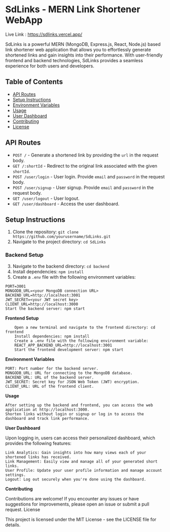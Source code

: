 # SdLinks - MERN Link Shortener WebApp
Live Link : https://sdlinks.vercel.app/

SdLinks is a powerful MERN (MongoDB, Express.js, React, Node.js) based link shortener web application that allows you to effortlessly generate shortened links and gain insights into their performance. With user-friendly frontend and backend technologies, SdLinks provides a seamless experience for both users and developers.

## Table of Contents

- [API Routes](#api-routes)
- [Setup Instructions](#setup-instructions)
- [Environment Variables](#environment-variables)
- [Usage](#usage)
- [User Dashboard](#user-dashboard)
- [Contributing](#contributing)
- [License](#license)

## API Routes

- `POST /` - Generate a shortened link by providing the `url` in the request body.
- `GET /:shortId` - Redirect to the original link associated with the given `shortId`.
- `POST /user/login` - User login. Provide `email` and `password` in the request body.
- `POST /user/signup` - User signup. Provide `email` and `password` in the request body.
- `GET /user/logout` - User logout.
- `GET /user/dashboard` - Access the user dashboard.

## Setup Instructions

1. Clone the repository: `git clone https://github.com/yourusername/SdLinks.git`
2. Navigate to the project directory: `cd SdLinks`

### Backend Setup

3. Navigate to the backend directory: `cd backend`
4. Install dependencies: `npm install`
5. Create a `.env` file with the following environment variables:

```
PORT=3001
MONGODB_URL=<your MongoDB connection URL>
BACKEND_URL=http://localhost:3001
JWT_SECRET=<your JWT secret key>
CLIENT_URL=http://localhost:3000
Start the backend server: npm start

```

**Frontend Setup**
```
    Open a new terminal and navigate to the frontend directory: cd frontend
    Install dependencies: npm install
    Create a .env file with the following environment variable:
    REACT_APP_BACKEND_URL=http://localhost:3001
    Start the frontend development server: npm start
```

**Environment Variables**

    PORT: Port number for the backend server.
    MONGODB_URL: URL for connecting to the MongoDB database.
    BACKEND_URL: URL of the backend server.
    JWT_SECRET: Secret key for JSON Web Token (JWT) encryption.
    CLIENT_URL: URL of the frontend client.

**Usage**

    After setting up the backend and frontend, you can access the web application at http://localhost:3000.
    Shorten links without login or signup or log in to access the dashboard and track link performance.

**User Dashboard**

Upon logging in, users can access their personalized dashboard, which provides the following features:

    Link Analytics: Gain insights into how many views each of your shortened links has received.
    Link Management: Easily view and manage all of your generated short links.
    User Profile: Update your user profile information and manage account settings.
    Logout: Log out securely when you're done using the dashboard.

**Contributing**

Contributions are welcome! If you encounter any issues or have suggestions for improvements, please open an issue or submit a pull request.
License

This project is licensed under the MIT License - see the LICENSE file for details.
